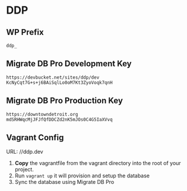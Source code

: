 # DDP

## WP Prefix
```
ddp_
```

## Migrate DB Pro Development Key
```
https://devbucket.net/sites/ddp/dev
KcNyCqt7G+s+j6BAiSqlLo0oM7Kt3ZyoVoqk7qnH
```

## Migrate DB Pro Production Key
```
https://downtowndetroit.org
mdSRHWqcMjJFJfQfDDCZd2nK5mJOs0C4G5IaXVvq
```

## Vagrant Config
URL: //ddp.dev

1. **Copy** the vagrantfile from the vagrant directory into the root of your project.
2. Run ``vagrant up`` it will provision and setup the database
3. Sync the database using Migrate DB Pro
